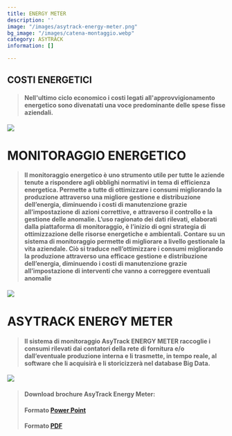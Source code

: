 ```yaml
---
title: ENERGY METER
description: ''
image: "/images/asytrack-energy-meter.png"
bg_image: "/images/catena-montaggio.webp"
category: ASYTRACK
information: []

---
```

## COSTI ENERGETICI

> #### Nell'ultimo ciclo economico i costi legati all'approvvigionamento energetico sono divenatati una voce predominante delle spese fisse aziendali.

![](/images/prezzi-002.png)

# MONITORAGGIO ENERGETICO

> #### Il monitoraggio energetico è uno strumento utile per tutte le aziende tenute a rispondere agli obblighi normativi in tema di efficienza energetica. Permette a tutte di ottimizzare i consumi migliorando la produzione attraverso una migliore gestione e distribuzione dell’energia, diminuendo i costi di manutenzione grazie all’impostazione di azioni correttive, e attraverso il controllo e la gestione delle anomalie. L’uso ragionato dei dati rilevati, elaborati dalla piattaforma di monitoraggio, è l’inizio di ogni strategia di ottimizzazione delle risorse energetiche e ambientali. Contare su un sistema di monitoraggio permette di migliorare a livello gestionale la vita aziendale. Ciò si traduce nell’ottimizzare i consumi migliorando la produzione attraverso una efficace gestione e distribuzione dell’energia, diminuendo i costi di manutenzione grazie all’impostazione di interventi che vanno a correggere eventuali anomalie

![](/images/ingressi-002.png)

# ASYTRACK ENERGY METER

> #### Il sistema di monitoraggio AsyTrack ENERGY METER raccoglie i consumi rilevati dai contatori della rete di fornitura e/o dall’eventuale produzione interna e li trasmette, in tempo reale, al software che li acquisirà e li storicizzerà nel database Big Data.

![](/images/protocolli-002.png)

> #### Download brochure AsyTrack Energy Meter:
>
>#### Formato [Power Point](https://www.asystelsrl.it/images/asytrack-energy-meter.pptx)
>
> #### Formato [PDF](/images/asytrack-energy-meter.pdf)